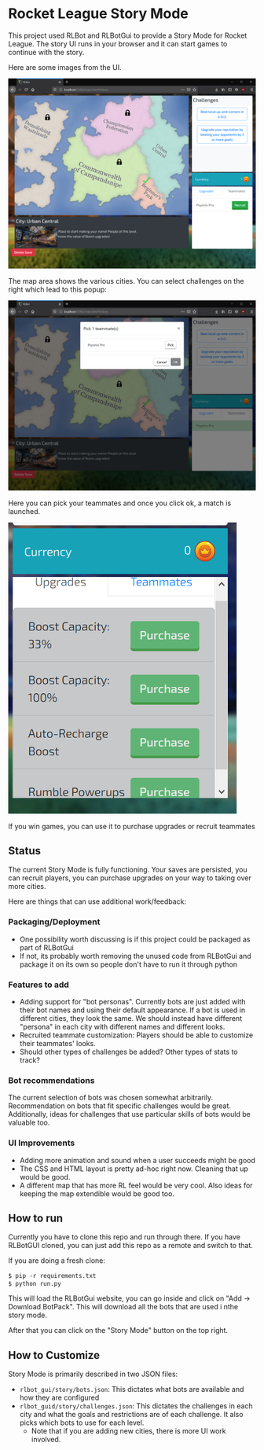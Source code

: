 # Rocket League Story Mode

This project used RLBot and RLBotGui to provide a Story Mode for
Rocket League. The story UI runs in your browser and it can
start games to continue with the story.

Here are some images from the UI.

![Screenshot](rlbot_gui/story/screenshots/rl-story-mode5.PNG)

The map area shows the various cities. You can select challenges on the
right which lead to this popup:

![Screenshot](rlbot_gui/story/screenshots/rl-story-mode8.PNG)

Here you can pick your teammates and once you click ok, a match is launched.

![Screenshot](rlbot_gui/story/screenshots/rl-story-mode10.PNG)

If you win games, you can use it to purchase upgrades or recruit
teammates

## Status

The current Story Mode is fully functioning. Your saves are persisted,
you can recruit players, you can purchase upgrades on your way
to taking over more cities.

Here are things that can use additional work/feedback:

### Packaging/Deployment

- One possibility worth discussing is if this project could be packaged
as part of RLBotGui
- If not, its probably worth removing the unused code from RLBotGui and
package it on its own so people don't have to run it through python

### Features to add

- Adding support for "bot personas". Currently bots are just added
    with their bot names and using their default appearance. If a bot is
    used in different cities, they look the same. We should instead have 
    different "persona" in each city with different names and different looks.
- Recruited teammate customization: Players should be able to customize
    their teammates' looks.
- Should other types of challenges be added? Other types of stats to track?

### Bot recommendations

The current selection of bots was chosen somewhat arbitrarily. Recommendation
on bots that fit specific challenges would be great. Additionally, ideas
for challenges that use particular skills of bots would be valuable too.

### UI Improvements

- Adding more animation and sound when a user succeeds might be good
- The CSS and HTML layout is pretty ad-hoc right now. Cleaning that up
would be good.
- A different map that has more RL feel would be very cool. Also ideas
for keeping the map extendible would be good too.


## How to run

Currently you have to clone this repo and run through there. If you have 
RLBotGUI cloned, you can just add this repo as a remote and switch to that.

If you are doing a fresh clone:

```
$ pip -r requirements.txt
$ python run.py
```

This will load the RLBotGui website, you can go inside and click on "Add -> Download BotPack".
This will download all the bots that are used i nthe story mode.

After that you can click on the "Story Mode" button on the top right.


## How to Customize

Story Mode is primarily described in two JSON files:
  - `rlbot_gui/story/bots.json`: This dictates what bots are available and how they are configured
  - `rlbot_guid/story/challenges.json`: This dictates the challenges in each city
  and what the goals and restrictions are of each challenge. It also picks which
  bots to use for each level.
    - Note that if you are adding new cities, there is more UI work involved.
